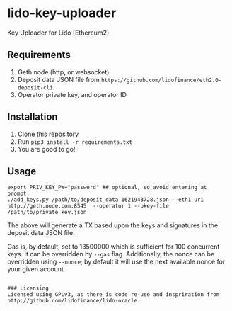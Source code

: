 # lido-key-uploader
Key Uploader for Lido (Ethereum2)

## Requirements
1. Geth node (http, or websocket)
2. Deposit data JSON file from `https://github.com/lidofinance/eth2.0-deposit-cli`.
3. Operator private key, and operator ID

## Installation
1. Clone this repository
2. Run `pip3 install -r requirements.txt`
3. You are good to go!

## Usage

```
export PRIV_KEY_PW="password" ## optional, so avoid entering at prompt.
./add_keys.py /path/to/deposit_data-1621943728.json --eth1-uri http://geth.node.com:8545  --operator 1 --pkey-file /path/to/private_key.json
```

The above will generate a TX based upon the keys and signatures in the deposit data JSON file. 

Gas is, by default, set to 13500000 which is sufficient for 100 concurrent keys. It can be overridden by `--gas` flag.
Additionally, the nonce can be overridden using `--nonce`; by default it will use the next available nonce for your given account.
```

### Licensing
Licensed using GPLv3, as there is code re-use and inspriration from http://github.com/lidofinance/lido-oracle.

